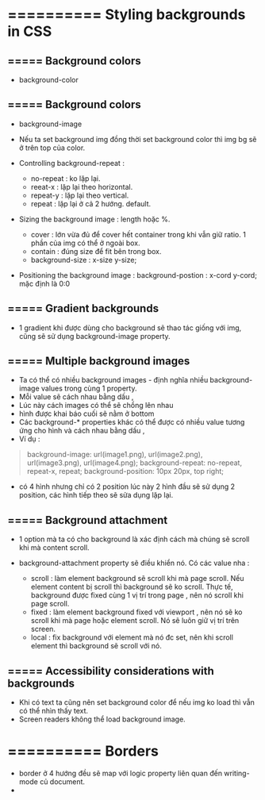 # ========== Styling backgrounds in CSS

## ===== Background colors
- background-color

## ===== Background colors
- background-image
- Nếu ta set background img đồng thời set background color thì img bg sẽ ở trên top của color.
- Controlling background-repeat :
  + no-repeat : ko lặp lại.
  + reeat-x : lặp lại theo horizontal.
  + repeat-y : lặp lại theo vertical.
  + repeat : lặp lại ở cả 2 hướng. default.

- Sizing the background image : length hoặc %.
  + cover : lớn vừa đủ để cover hết container trong khi vẫn giữ ratio. 1 phần của img có thể ở ngoài box.
  + contain : đúng size để fit bên trong box.
  + background-size : x-size y-size;

- Positioning the background image : background-postion : x-cord y-cord; mặc định là 0:0

## ===== Gradient backgrounds
- 1 gradient khi được dùng cho background sẽ thao tác giống với img, cũng sẽ sử dụng background-image property.


## ===== Multiple background images
- Ta có thể có nhiều background images - định nghĩa nhiều background-image values trong cùng 1 property.
- Mỗi value sẽ cách nhau bằng dấu ,
- Lúc này cách images có thể sẽ chồng lên nhau
- hình được khai báo cuối sẽ nằm ở bottom
- Các background-* properties khác có thể được có nhiều value tương ứng cho hình và cách nhau bằng dấu ,
- Ví dụ :

> background-image: url(image1.png), url(image2.png), url(image3.png), url(image4.png);
> background-repeat: no-repeat, repeat-x, repeat;
> background-position: 10px 20px,  top right;

- có 4 hình nhưng chỉ có 2 position lúc này 2 hình đầu sẽ sử dụng 2 position, các hình tiếp theo sẽ sửa dụng lặp lại.

## ===== Background attachment
- 1 option mà ta có cho background là xác định cách mà chúng sẽ scroll khi mà content scroll.
- background-attachment property sẽ điều khiển nó. Có các value nha :

  + scroll : làm element background sẽ scroll khi mà page scroll. Nếu element content bị scroll thì background sẽ ko scroll. Thực tế, background được fixed cùng 1 vị trí trong page , nên nó scroll khi page scroll.
  + fixed : làm element background fixed với viewport , nên nó sẽ ko scroll khi mà page hoặc element scroll. Nó sẽ luôn giữ vị trí trên screen.
  + local : fix background với element mà nó đc set, nên khi scroll element thì background sẽ scroll với nó.

## ===== Accessibility considerations with backgrounds
- Khi có text ta cũng nên set background color để nếu img ko load thì vẫn có thể nhìn thấy text.
- Screen readers không thể load background image.


# ========== Borders
- border ở 4 hướng đều sẽ map với logic property liên quan đến writing-mode củ document.
- 
